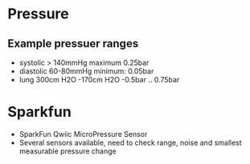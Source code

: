 # Pressure

## Example pressuer ranges
- systolic > 140mmHg  maximum 0.25bar
- diastolic 60-80mmHg minimum: 0.05bar
- lung 300cm H2O -170cm H2O -0.5bar .. 0.75bar

# Sparkfun
- SparkFun Qwiic MicroPressure Sensor
- Several sensors available, need to check range, noise and smallest measurable pressure change

